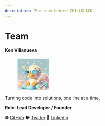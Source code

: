 ```yaml
---
description: The team behind CHILLQUACK
---
```


# Team

#### **Ken Villanueva**

<div align="left"><figure><img src="../.gitbook/assets/e3KvnHSL_400x400.jpg" alt="" width="100"><figcaption></figcaption></figure></div>

Turning code into solutions, one line at a time.

**Role: Lead Developer / Founder**&#x20;

**🌐** [GitHub](https://github.com/ksym04)   **🐦** [Twitter](https://x.com/ksym04r)   **💼** [LinkedIn](https://www.linkedin.com/in/ksym04/)
